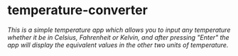 # temperature-converter
<i>This is a simple temperature app which allows you to input any temperature whether it be in Celsius, Fahrenheit or Kelvin, and after pressing "Enter" the app will display the equivalent values in the other two units of temperature.</i>
